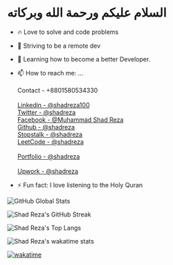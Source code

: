 # السلام عليكم ورحمة الله وبركاته 


- 🔥 Love to solve and code problems
- 🔭 Striving to be a remote dev
- 🌱 Learning how to become a better Developer.

- 📫 How to reach me: ... <br/>
            <br/>Contact - +8801580534330 <br/>
            <br/>[Linkedin - @shadreza100](https://www.linkedin.com/in/shadreza100/) <br/>
            [Twitter - @shadreza](https://twitter.com/shad_reza) <br/>
            [Facebook - @Muhammad Shad Reza](https://www.facebook.com/profile.php?id=100009732251679) <br/>
            [Github - @shadreza](https://github.com/shadreza) <br/>
            [Stopstalk - @shadreza](https://www.stopstalk.com/user/profile/shadreza) <br/>
            [LeetCode - @shadreza](https://leetcode.com/shadreza/) <br/>
            <br/>[Portfolio - @shadreza](https://shadreza-portfolio-shadreza.vercel.app/) <br/>
            <br/>[Upwork - @shadreza](https://www.upwork.com/freelancers/~01623a467bb4b97e80) <br/>

- ⚡ Fun fact: I love listening to the Holy Quran

![GitHub Global Stats](https://github-readme-stats-j05el383g.vercel.app/api/?username=shadreza&show_icons=true&include_all_commits=true&theme=dracula)

![Shad Reza's GitHub Streak](https://streak-stats.demolab.com/?user=shadreza&theme=ambient-gradient)

![Shad Reza's Top Langs](https://github-readme-stats.vercel.app/api/top-langs/?username=shadreza&langs_count=20&layout=compact&theme=dracula)

![Shad Reza's wakatime stats](https://github-readme-stats.vercel.app/api/wakatime?username=shadreza&theme=dracula)

[![wakatime](https://wakatime.com/badge/user/fa5aec1d-8d9b-46d9-b1be-321ce433709e.svg)](https://wakatime.com/@fa5aec1d-8d9b-46d9-b1be-321ce433709e)
